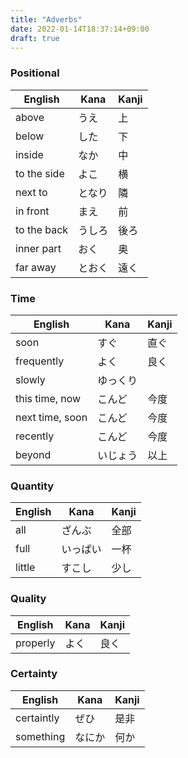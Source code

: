 ```yaml
---
title: "Adverbs"
date: 2022-01-14T18:37:14+09:00
draft: true
---
```

### Positional
| English     | Kana   | Kanji |
|-------------|--------|-------|
| above       | うえ   | 上    |
| below       | した   | 下    |
| inside      | なか   | 中    |
| to the side | よこ   | 横    |
| next to     | となり | 隣    |
| in front    | まえ   | 前    |
| to the back | うしろ | 後ろ  |
| inner part  | おく   | 奥    |
| far away    | とおく | 遠く  |

### Time
| English         | Kana     | Kanji |
|-----------------|----------|-------|
| soon            | すぐ     | 直ぐ  |
| frequently      | よく     | 良く  |
| slowly          | ゆっくり |       | 
| this time, now  | こんど   | 今度  |
| next time, soon | こんど   | 今度  |
| recently        | こんど   | 今度  | 
| beyond          | いじょう | 以上  |

### Quantity
| English | Kana     | Kanji |
|---------|----------|-------|
| all     | ざんぶ   | 全部  |
| full    | いっぱい | 一杯  |
| little  | すこし   | 少し  |

### Quality
| English  | Kana | Kanji |
|----------|------|-------|
| properly | よく | 良く  |

### Certainty
| English    | Kana   | Kanji |
|------------|--------|-------|
| certaintly | ぜひ   | 是非  |
| something  | なにか | 何か  |
